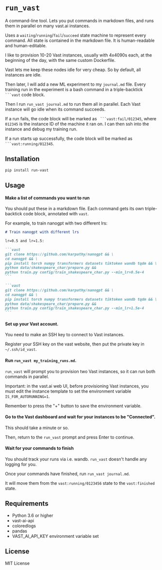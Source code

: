 # `run_vast`

A command-line tool. Lets you put commands in markdown files, and runs them in parallel on many vast.ai instances.

Uses a `waiting`/`running`/`fail`/`succeed` state machine to represent every command. All state is contained in the markdown file. It is human-readable and human-editable.

I like to provision 10-20 Vast instances, usually with 4x4090s each, at the beginning of the day, with the same custom Dockerfile.

Vast lets me keep these nodes idle for very cheap. So by default, all instances are idle.

Then later, I will add a new ML experiment to my `journal.md` file. Every training run in the experiment is a bash command in a triple-backtick ```` ```vast```` code block.

Then I run `run_vast journal.md` to run them all in parallel. Each Vast instance will go idle when its command succeeds.

If a run fails, the code block will be marked as ```` ```vast:fail/012345````, where `012345` is the instance ID of the machine it ran on. I can then ssh into the instance and debug my training run.

If a run starts up successfully, the code block will be marked as ```` ```vast:running/012345````.

## Installation

```bash
pip install run-vast
```

## Usage

#### Make a list of commands you want to run

You should put these in a markdown file. Each command gets its own triple-backtick code block, annotated with `vast`.

For example, to train nanogpt with two different lrs:

````markdown
# Train nanogpt with different lrs

lr=0.5 and lr=1.5:

```vast
git clone https://github.com/karpathy/nanogpt && \
cd nanogpt && \
pip install torch numpy transformers datasets tiktoken wandb tqdm && \
python data/shakespeare_char/prepare.py &&
python train.py config/train_shakespeare_char.py --min_lr=0.5e-4
```

```vast
git clone https://github.com/karpathy/nanogpt && \
cd nanogpt && \
pip install torch numpy transformers datasets tiktoken wandb tqdm && \
python data/shakespeare_char/prepare.py &&
python train.py config/train_shakespeare_char.py --min_lr=1.5e-4
```
````

#### Set up your Vast account.

You need to make an SSH key to connect to Vast instances.

Register your SSH key on the vast website, then put the private key in `~/.ssh/id_vast`.

#### Run `run_vast my_training_runs.md`.

`run_vast` will prompt you to provision two Vast instances, so it can run both commands in parallel.

Important: in the vast.ai web UI, before provisioning Vast instances, you must edit the instance template to set the environment variable `IS_FOR_AUTORUNNING=1`.

Remember to press the "+" button to save the environment variable.

#### Go to the Vast dashboard and wait for your instances to be "Connected".

This should take a minute or so.

Then, return to the `run_vast` prompt and press Enter to continue.

#### Wait for your commands to finish

You should track your runs via i.e. wandb. `run_vast` doesn't handle any logging for you.

Once your commands have finished, run `run_vast journal.md`.

It will move them from the `vast:running/0123456` state to the `vast:finished` state.

## Requirements

- Python 3.6 or higher
- vast-ai-api
- coloredlogs
- pandas
- VAST_AI_API_KEY environment variable set

## License

MIT License 

